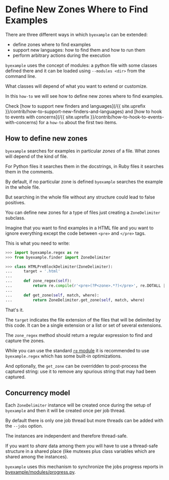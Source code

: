 # Define New Zones Where to Find Examples

There are three different ways in which ``byexample`` can be extended:

 - define zones where to find examples
 - support new languages: how to find them and how to run them
 - perform arbitrary actions during the execution

``byexample`` uses the concept of modules: a python file with some classes
defined there and it can be loaded using ``--modules <dir>`` from the command
line.

What classes will depend of what you want to extend or customize.

In this ``how-to`` we will see how to define new zones where to
find examples.

Check [how to support new finders and languages](/{{ site.uprefix }}/contrib/how-to-support-new-finders-and-languages)
and [how to hook to events with concerns](/{{ site.uprefix }}/contrib/how-to-hook-to-events-with-concerns)
for a ``how-to`` about the first two items.

## How to define new zones

``byexample`` searches for examples in particular *zones* of a file.
What zones will depend of the kind of file.

For Python files it searches them in the docstrings, in Ruby files it
searches them in the comments.

By default, if no particular zone is defined ``byexample`` searches the
example in the whole file.

But searching in the whole file without any structure could lead to false
positives.

You can define new zones for a type of files just creating a ``ZoneDelimiter``
subclass.

Imagine that you want to find examples in a HTML file and you want to ignore
everything except the code between ``<pre>`` and ``</pre>`` tags.

This is what you need to write:

```python
>>> import byexample.regex as re
>>> from byexample.finder import ZoneDelimiter

>>> class HTMLPreBlockDelimiter(ZoneDelimiter):
...     target = '.html'
...
...     def zone_regex(self):
...         return re.compile(r'<pre>(?P<zone>.*?)</pre>', re.DOTALL | re.UNICODE)
...
...     def get_zone(self, match, where):
...         return ZoneDelimiter.get_zone(self, match, where)
```

That's it.

The ``target`` indicates the file extension of the files
that will be delimited by this code. It can be a single extension or a list
or set of several extensions.

The ``zone_regex`` method should return a regular expression to find and capture
the zones.

While you can use the standard
[``re`` module](https://docs.python.org/3/library/re.html) it is
recommended to use ``byexample.regex`` which has some built-in
optimizations.

And optionally, the ``get_zone`` can be overridden to post-process the captured
string: use it to remove any spurious string that may had been captured.


## Concurrency model

Each `ZoneDelimiter` instance will be created once during the setup of
`byexample` and then it will be created once per job thread.

By default there is only one job thread but more threads can be added
with the `--jobs` option.

The instances are independent and therefore thread-safe.

If you want to *share* data among them you will have to use a
thread-safe structure in a shared place (like mutexes plus class
variables which are shared among the instances).

``byexample`` uses this mechanism to synchronize the jobs progress
reports in
[byexample/modules/progress.py](https://github.com/byexamples/byexample/tree/master/byexample/modules/progress.py).
